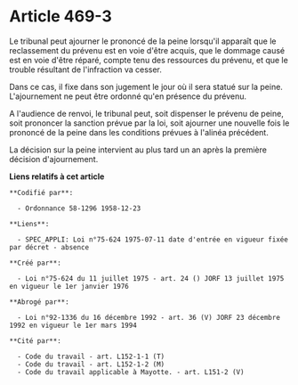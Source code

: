# Article 469-3

Le tribunal peut ajourner le prononcé de la peine lorsqu'il apparaît que le reclassement du prévenu est en voie d'être
acquis, que le dommage causé est en voie d'être réparé, compte tenu des ressources du prévenu, et que le trouble résultant de
l'infraction va cesser. 

Dans ce cas, il fixe dans son jugement le jour où il sera statué sur la peine. L'ajournement ne peut être ordonné qu'en
présence du prévenu.

A l'audience de renvoi, le tribunal peut, soit dispenser le prévenu de peine, soit prononcer la sanction prévue par la loi,
soit ajourner une nouvelle fois le prononcé de la peine dans les conditions prévues à l'alinéa précédent.

La décision sur la peine intervient au plus tard un an après la première décision d'ajournement.

**Liens relatifs à cet article**

	**Codifié par**:

	  - Ordonnance 58-1296 1958-12-23

	**Liens**:

	  - SPEC_APPLI: Loi n°75-624 1975-07-11 date d'entrée en vigueur fixée par décret - absence

	**Créé par**:

	  - Loi n°75-624 du 11 juillet 1975 - art. 24 () JORF 13 juillet 1975 en vigueur le 1er janvier 1976

	**Abrogé par**:

	  - Loi n°92-1336 du 16 décembre 1992 - art. 36 (V) JORF 23 décembre 1992 en vigueur le 1er mars 1994

	**Cité par**:

	  - Code du travail - art. L152-1-1 (T)
	  - Code du travail - art. L152-1-2 (M)
	  - Code du travail applicable à Mayotte. - art. L151-2 (V)
